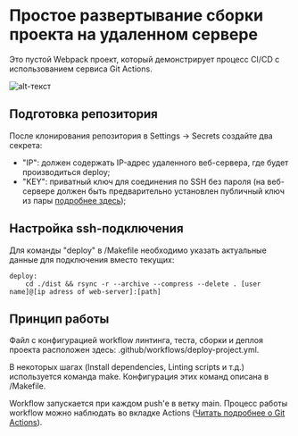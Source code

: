# Простое развертывание сборки проекта на удаленном сервере
Это пустой Webpack проект, который демонстрирует процесс CI/CD с использованием сервиса Git Actions.

![alt-текст](http://arthurburavljov.ru/lab/git-images/remote-deploy.jpg "Git Actions Example")

## Подготовка репозитория
После клонирования репозитория в Settings -> Secrets создайте два секрета:
- "IP": должен содержать IP-адрес удаленного веб-сервера, где будет производиться deploy;
- "KEY": приватный ключ для соединения по SSH без пароля (на веб-сервере должен быть предварительно установлен публичный ключ из пары [подробнее здесь](https://guides.hexlet.io/ssh/#%D0%B7%D0%B0%D0%B3%D1%80%D1%83%D0%B7%D0%BA%D0%B0-%D0%BF%D1%83%D0%B1%D0%BB%D0%B8%D1%87%D0%BD%D0%BE%D0%B3%D0%BE-%D0%BA%D0%BB%D1%8E%D1%87%D0%B0-%D0%BD%D0%B0-%D1%81%D0%B5%D1%80%D0%B2%D0%B5%D1%80));

## Настройка ssh-подключения
Для команды "deploy" в /Makefile необходимо указать актуальные данные для подключения вместо текущих:
```
deploy:
	cd ./dist && rsync -r --archive --compress --delete . [user name]@[ip adress of web-server]:[path]
```

## Принцип работы
Файл с конфигурацией workflow линтинга, теста, сборки и деплоя проекта расположен здесь: .github/workflows/deploy-project.yml. 

В некоторых шагах (Install dependencies, Linting scripts и т.д.) используется команда make. Конфигурация этих команд описана в /Makefile.

Workflow запускается при каждом push'е в ветку main. Процесс работы workflow можно наблюдать во вкладке Actions ([Читать подробнее о Git Actions](https://docs.github.com/en/actions/quickstart)).


